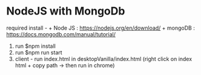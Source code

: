 # NodeJS with MongoDb

required install - 
    + Node JS : https://nodejs.org/en/download/
    + mongoDB : https://docs.mongodb.com/manual/tutorial/

1. run $npm install
2. run $npm run start
3. client - run index.html in desktopVanilla/index.html (right click on index html + copy path -> then run in chrome)
